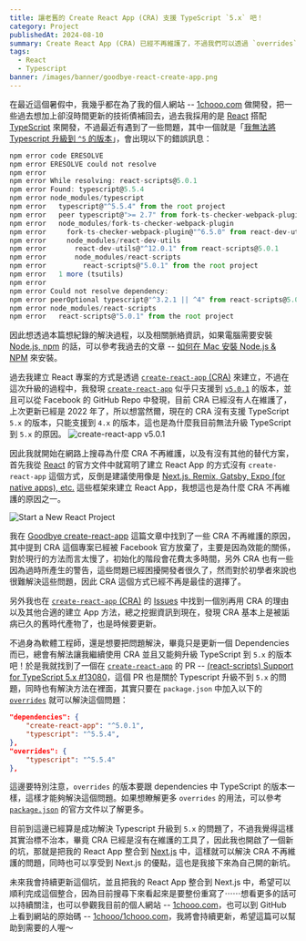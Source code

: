```yaml
---
title: 讓老舊的 Create React App (CRA) 支援 TypeScript `5.x` 吧！
category: Project
publishedAt: 2024-08-10
summary: Create React App (CRA) 已經不再維護了，不過我們可以透過 `overrides` 來讓 CRA 支援 TypeScript `5.x` 的版本，讓我們來看看如何做吧！
tags: 
  - React
  - Typescript
banner: /images/banner/goodbye-react-create-app.png
---
```



在最近這個暑假中，我幾乎都在為了我的個人網站 -- [1chooo.com](https://1chooo.com) 做開發，把一些過去想加上卻沒時間更新的技術債補回去，過去我採用的是 [React](https://react.dev/) 搭配 [TypeScript](https://www.typescriptlang.org/) 來開發，不過最近有遇到了一些問題，其中一個就是「[我無法將 Typescript 升級到 `^5` 的版本](https://github.com/1chooo/1chooo.com/pull/76)」，會出現以下的錯誤訊息：

```typescript
npm error code ERESOLVE
npm error ERESOLVE could not resolve
npm error
npm error While resolving: react-scripts@5.0.1
npm error Found: typescript@5.5.4
npm error node_modules/typescript
npm error   typescript@"^5.5.4" from the root project
npm error   peer typescript@">= 2.7" from fork-ts-checker-webpack-plugin@6.5.3
npm error   node_modules/fork-ts-checker-webpack-plugin
npm error     fork-ts-checker-webpack-plugin@"^6.5.0" from react-dev-utils@12.0.1
npm error     node_modules/react-dev-utils
npm error       react-dev-utils@"^12.0.1" from react-scripts@5.0.1
npm error       node_modules/react-scripts
npm error         react-scripts@"5.0.1" from the root project
npm error   1 more (tsutils)
npm error
npm error Could not resolve dependency:
npm error peerOptional typescript@"^3.2.1 || ^4" from react-scripts@5.0.1
npm error node_modules/react-scripts
npm error   react-scripts@"5.0.1" from the root project
```

因此想透過本篇想紀錄的解決過程，以及相關脈絡資訊，如果電腦需要安裝 [Node.js, npm](https://nodejs.org/) 的話，可以參考我過去的文章 -- [如何在 Mac 安裝 Node.js & NPM](/2024/01/03/dev-env/mac-install-nodejs-npm/) 來安裝。

過去我建立 React 專案的方式是透過 [`create-react-app` (CRA)](https://github.com/facebook/create-react-app) 來建立，不過在這次升級的過程中，我發現 [`create-react-app`](https://github.com/facebook/create-react-app) 似乎只支援到 [`v5.0.1`](https://github.com/facebook/create-react-app/releases/tag/v5.0.1) 的版本，並且可以從 Facebook 的 GitHub Repo 中發現，目前 CRA 已經沒有人在維護了，上次更新已經是 2022 年了，所以想當然爾，現在的 CRA 沒有支援 TypeScript `5.x` 的版本，只能支援到 `4.x` 的版本，這也是為什麼我目前無法升級 TypeScript 到 `5.x` 的原因。
![create-react-app v5.0.1](/images/posts/goodbye-react-create-app/create-react-app-v-5-0-1.png)

因此我就開始在網路上搜尋為什麼 CRA 不再維護，以及有沒有其他的替代方案，首先我從 [React](https://react.dev/) 的官方文件中就寫明了建立 React App 的方式沒有 `create-react-app` 這個方式，反倒是建議使用像是 [Next.js, Remix, Gatsby, Expo (for native apps), etc.](https://react.dev/learn/start-a-new-react-project) 這些框架來建立 React App，我想這也是為什麼 CRA 不再維護的原因之一。

![Start a New React Project](/images/posts/goodbye-react-create-app/start-a-new-react-project.png)

我在 [Goodbye create-react-app](https://dev.to/ag2byte/create-react-app-is-officially-dead-h7o) 這篇文章中找到了一些 CRA 不再維護的原因，其中提到 CRA 這個專案已經被 Facebook 官方放棄了，主要是因為效能的關係，對於現行的方法而言太慢了，初始化的階段會花費太多時間，另外 CRA 也有一些因為過時所產生的警告，這些問題已經困擾開發者很久了，然而對於初學者來說也很難解決這些問題，因此 CRA 這個方式已經不再是最佳的選擇了。

另外我也在 [`create-react-app` (CRA)](https://github.com/facebook/create-react-app) 的 [Issues](https://github.com/facebook/create-react-app/issues/12628) 中找到一個別再用 CRA 的理由以及其他合適的建立 App 方法，總之挖掘資訊到現在，發現 CRA 基本上是被詬病已久的舊時代產物了，也是時候要更新。

不過身為軟體工程師，還是想要把問題解決，畢竟只是更新一個 Dependencies 而已，總會有解法讓我繼續使用 CRA 並且又能夠升級 TypeScript 到 `5.x` 的版本吧！於是我就找到了一個在 [`create-react-app`](https://github.com/facebook/create-react-app) 的 PR -- [(react-scripts) Support for TypeScript 5.x #13080](https://github.com/facebook/create-react-app/issues/13080)，這個 PR 也是關於 Typescript 升級不到 `5.x` 的問題，同時也有解決方法在裡面，其實只要在 `package.json` 中加入以下的 [`overrides`](https://docs.npmjs.com/cli/v8/configuring-npm/package-json#overrides) 就可以解決這個問題：

```json
"dependencies": {
    "create-react-app": "^5.0.1",
    "typescript": "^5.5.4",
},
"overrides": {
    "typescript": "^5.5.4"
},
```

這邊要特別注意，`overrides` 的版本要跟 dependencies 中 TypeScript 的版本一樣，這樣才能夠解決這個問題。如果想瞭解更多 `overrides` 的用法，可以參考 [`package.json`](https://docs.npmjs.com/cli/v8/configuring-npm/package-json#overrides) 的官方文件以了解更多。

目前到這邊已經算是成功解決 Typescript 升級到 `5.x` 的問題了，不過我覺得這樣其實治標不治本，畢竟 CRA 已經是沒有在維護的工具了，因此我也開啟了一個新的坑，那就是把我的 React App 整合到 [Next.js](https://nextjs.org/) 中，這樣就可以解決 CRA 不再維護的問題，同時也可以享受到 Next.js 的優點，這也是我接下來為自己開的新坑。

未來我會持續更新這個坑，並且把我的 React App 整合到 Next.js 中，希望可以順利完成這個整合，因為目前搜尋下來看起來是要整份重寫了⋯⋯想看更多的話可以持續關注，也可以參觀我目前的個人網站 -- [1chooo.com](https://1chooo.com)，也可以到 GitHub 上看到網站的原始碼 -- [1chooo/1chooo.com](https://github.com/1chooo/1chooo.com)，我將會持續更新，希望這篇可以幫助到需要的人喔～